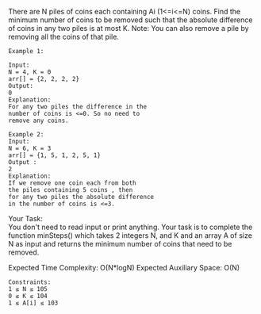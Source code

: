 There are N piles of coins each containing  Ai (1<=i<=N) coins. Find the minimum number of coins to be removed such that the absolute difference of coins in any two piles is at most K.
Note: You can also remove a pile by removing all the coins of that pile.

```
Example 1:

Input:
N = 4, K = 0
arr[] = {2, 2, 2, 2}
Output:
0
Explanation:
For any two piles the difference in the
number of coins is <=0. So no need to
remove any coins. 
```
```
Example 2:
Input:
N = 6, K = 3
arr[] = {1, 5, 1, 2, 5, 1} 
Output :
2
Explanation:
If we remove one coin each from both
the piles containing 5 coins , then
for any two piles the absolute difference
in the number of coins is <=3. 
```

Your Task:  
You don't need to read input or print anything. Your task is to complete the function minSteps() which takes 2 integers N, and K and an array A of size N as input and returns the minimum number of coins that need to be removed.


Expected Time Complexity: O(N*logN)
Expected Auxiliary Space: O(N)

```
Constraints:
1 ≤ N ≤ 105
0 ≤ K ≤ 104
1 ≤ A[i] ≤ 103
```
